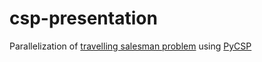 csp-presentation
================

Parallelization of [travelling salesman problem](http://en.wikipedia.org/wiki/Travelling_salesman_problem) using [PyCSP](https://code.google.com/p/pycsp/)


